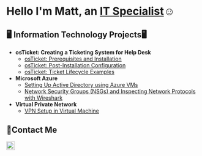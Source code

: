 <h1>Hello I'm Matt, an <a href="https://www.linkedin.com/in/matthew-harris-1a99b3346/">IT Specialist</a>☺</h1>

<h2>🖥️ Information Technology Projects🖥</h2>

- <b> osTicket: Creating a Ticketing System for Help Desk </b>
  - [osTicket: Prerequisites and Installation](https://github.com/joeljjoseph1998/osticket-prereqs)
  - [osTicket: Post-Installation Configuration](https://github.com/joeljjoseph1998/post-install-config)
  - [osTicket: Ticket Lifecycle Examples](https://github.com/joeljjoseph1998/ticket-lifecycle)
- <b>Microsoft Azure</b>
  - [Setting Up Active Directory using Azure VMs](https://github.com/joeljjoseph1998/configure-ad)
  - [Network Security Groups (NSGs) and Inspecting Network Protocols with Wireshark](https://github.com/joeljjoseph1998/azure-network-protocols)
- <b>Virtual Private Network</b>
  - [VPN Setup in Virtual Machine ](https://github.com/joeljjoseph1998/Setting-UP-A-VPN)

<h2>📩Contact Me</h2>

[<img align="left" alt="Josh | LinkedIn" width="22px" src="https://cdn.jsdelivr.net/npm/simple-icons@v3/icons/linkedin.svg" />][linkedin]

[linkedin]:https://www.linkedin.com/in/joel-joseph-768b8a270
